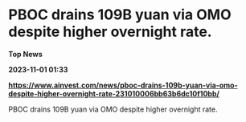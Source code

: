 # PBOC drains 109B yuan via OMO despite higher overnight rate.
**Top News**

**2023-11-01 01:33**

**https://www.ainvest.com/news/pboc-drains-109b-yuan-via-omo-despite-higher-overnight-rate-231010006bb63b6dc10f10bb/**

PBOC drains 109B yuan via OMO despite higher overnight rate.